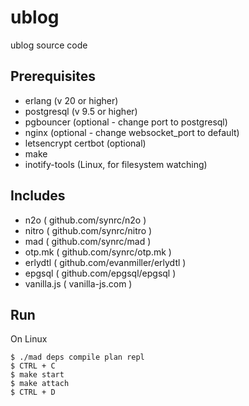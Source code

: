 # ublog
ublog source code


Prerequisites
-------------
* erlang (v 20 or higher)
* postgresql (v 9.5 or higher)
* pgbouncer (optional - change port to postgresql)
* nginx (optional - change websocket_port to default)
* letsencrypt certbot (optional)
* make
* inotify-tools (Linux, for filesystem watching)

Includes
---
* n2o ( github.com/synrc/n2o )
* nitro ( github.com/synrc/nitro )
* mad ( github.com/synrc/mad )
* otp.mk ( github.com/synrc/otp.mk )
* erlydtl ( github.com/evanmiller/erlydtl )
* epgsql ( github.com/epgsql/epgsql )
* vanilla.js ( vanilla-js.com )

Run
---
On Linux

    $ ./mad deps compile plan repl
    $ CTRL + C
    $ make start
    $ make attach
    $ CTRL + D


